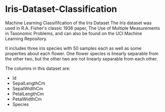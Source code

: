 # Iris-Dataset-Classification
Machine Learning Classififcation of the Iris Dataset
The Iris dataset was used in R.A. Fisher's classic 1936 paper, The Use of Multiple Measurements in Taxonomic Problems, and can also be found on the UCI Machine Learning Repository.

It includes three iris species with 50 samples each as well as some properties about each flower. One flower species is linearly separable from the other two, but the other two are not linearly separable from each other.

The columns in this dataset are:
- Id
- SepalLengthCm
- SepalWidthCm
- PetalLengthCm
- PetalWidthCm
- Species


